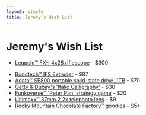 ```yaml
---
layout: simple
title: Jeremy's Wish List
---
```


# Jeremy's Wish List

- [Leupold™ FX-I 4x28 riflescope](https://amazon.com/dp/B0009JG78Q) - $300
<!--- [Burris™ 2x20 pistol scope, nickel](https://amazon.com/dp/B000X7CNMI) - $230-->
<!--- [Sig Sauer™ Romeo 1x20 reflex sight](https://amazon.com/dp/B07T9GK7SR) - $130-->
- [Bondtech™ IFS Extruder](https://amazon.com/dp/B099NYH3YV) - $87
- [Adata™ SE800 portable solid-state drive, 1TB](https://amazon.com/dp/B07V1X8G4L) - $70
- [Getty & Dubay's 'Italic Calligraphy'](https://amazon.com/dp/0982776268) - $30
- [Funkoverse™ 'Peter Pan' strategy game](https://amazon.com/dp/B09QV1SQHR) - $20
- [Ultimaxx™ 37mm 2.2x telephoto lens](https://walmart.com/ip/406142971) - $9
- [Rocky Mountain Chocolate Factory™ goodies](https://rmcf.cardfoundry.com/giftcards/card_details) - $5+
